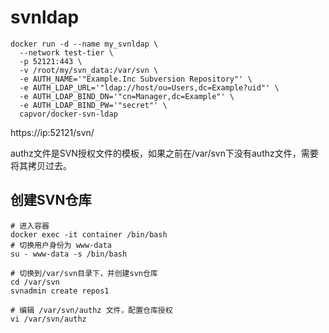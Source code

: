 # svnldap



```shell
docker run -d --name my_svnldap \
  --network test-tier \
  -p 52121:443 \
  -v /root/my/svn_data:/var/svn \
  -e AUTH_NAME='"Example.Inc Subversion Repository"' \
  -e AUTH_LDAP_URL='"ldap://host/ou=Users,dc=Example?uid"' \
  -e AUTH_LDAP_BIND_DN='"cn=Manager,dc=Example"' \
  -e AUTH_LDAP_BIND_PW='"secret"' \
  capvor/docker-svn-ldap
```

https://ip:52121/svn/



authz文件是SVN授权文件的模板，如果之前在/var/svn下没有authz文件，需要将其拷贝过去。


## 创建SVN仓库
```
# 进入容器
docker exec -it container /bin/bash
# 切换用户身份为 www-data
su - www-data -s /bin/bash

# 切换到/var/svn目录下，并创建svn仓库
cd /var/svn
svnadmin create repos1

# 编辑 /var/svn/authz 文件，配置仓库授权
vi /var/svn/authz

```

